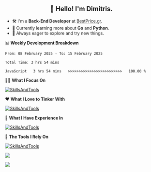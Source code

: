 <h2 align="center">👋 Hello! I'm Dimitris.</h2>

- 🛠 I'm a **Back-End Developer** at [BestPrice.gr](https://bestprice.gr).
- 🌱 Currently learning more about **Go** and **Python**.
- 🧭 Always eager to explore and try new things.
  
📊 **Weekly Development Breakdown**

<!--START_SECTION:waka-->

```txt
From: 08 February 2025 - To: 15 February 2025

Total Time: 3 hrs 54 mins

JavaScript   3 hrs 54 mins   >>>>>>>>>>>>>>>>>>>>>>>>>   100.00 %
```

<!--END_SECTION:waka-->

🧑‍💻 **What I Focus On**  

[![SkillsAndTools](https://skillicons.dev/icons?i=ts,js,mysql,nodejs,deno,react,tailwind,redis,kafka,jest&theme=light&perline=11)](https://skillicons.dev)


❤️ **What I Love to Tinker With**  

[![SkillsAndTools](https://skillicons.dev/icons?i=py,go,java,bash,mongodb,docker&theme=light&perline=11)](https://skillicons.dev)


🔬 **What I Have Experience In**  

[![SkillsAndTools](https://skillicons.dev/icons?i=c,cs,net,php,&theme=light&perline=11)](https://skillicons.dev)



🧰 **The Tools I Rely On**  

[![SkillsAndTools](https://skillicons.dev/icons?i=linux,git,vscode,aws,figma&theme=light&perline=11)](https://skillicons.dev)


<a href="https://wakatime.com/@018db2c8-3e4e-4392-80be-2ef5619c010a"><img src="https://wakatime.com/badge/user/018db2c8-3e4e-4392-80be-2ef5619c010a.svg?style=plastic" /></a>

![](https://hit.yhype.me/github/profile?user_id=45003429)
